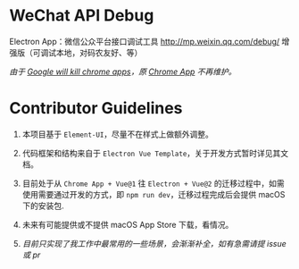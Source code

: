 WeChat API Debug
==

Electron App：微信公众平台接口调试工具 http://mp.weixin.qq.com/debug/ 增强版（可调试本地，对码农友好、等）

*由于 [Google will kill chrome apps](http://venturebeat.com/2016/08/19/google-will-kill-chrome-apps-for-windows-mac-and-linux-in-early-2018/)，原 [Chrome App](https://chrome.google.com/webstore/detail/wechat-api-debug/) 不再维护。*

Contributor Guidelines
==

1. 本项目基于 `Element-UI`，尽量不在样式上做额外调整。

2. 代码框架和结构来自于 `Electron Vue Template`，关于开发方式暂时详见其文档。

3. 目前处于从 `Chrome App + Vue@1` 往 `Electron + Vue@2` 的迁移过程中，如需使用需要通过开发的方式，即 `npm run dev`，迁移过程完成后会提供 macOS 下的安装包.

4. 未来有可能提供或不提供 macOS App Store 下载，看情况。

5. *目前只实现了我工作中最常用的一些场景，会渐渐补全，如有急需请提 issue 或 pr*
